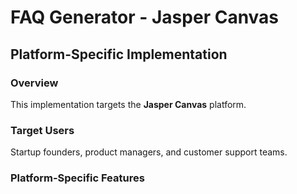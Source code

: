 # FAQ Generator - Jasper Canvas

## Platform-Specific Implementation

### Overview
This implementation targets the **Jasper Canvas** platform.

### Target Users
Startup founders, product managers, and customer support teams.

### Platform-Specific Features
